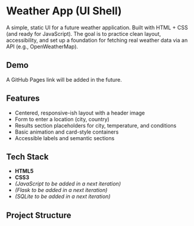 # Weather App (UI Shell)

A simple, static UI for a future weather application. Built with HTML + CSS (and ready for JavaScript). The goal is to practice clean layout, accessibility, and set up a foundation for fetching real weather data via an API (e.g., OpenWeatherMap).

## Demo
A GitHub Pages link will be added in the future.

## Features
- Centered, responsive-ish layout with a header image
- Form to enter a location (city, country)
- Results section placeholders for city, temperature, and conditions
- Basic animation and card-style containers
- Accessible labels and semantic sections

## Tech Stack
- **HTML5**
- **CSS3**
- *(JavaScript to be added in a next iteration)*
- *(Flask to be added in a next iteration)*
- *(SQLite to be added in a next iteration)*

## Project Structure
